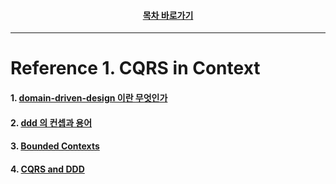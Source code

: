 <div align="center">

#### [목차 바로가기](https://github.com/dhslrl321/cqrs-journey-korean-ver/blob/master/Table%20of%20Contents.mdwn)

</div>

---

# Reference 1. CQRS in Context

#### 1. [domain-driven-design 이란 무엇인가](https://github.com/dhslrl321/cqrs-journey-korean-ver/blob/master/part02-references/reference01/01.%20domain-driven-design%20이란%20무엇인가.mdwn)

#### 2. [ddd 의 컨셉과 용어](https://github.com/dhslrl321/cqrs-journey-korean-ver/blob/master/part02-references/reference01/02.%20ddd%20의%20컨셉과%20용어%20.mdwn)

#### 3. [Bounded Contexts](https://github.com/dhslrl321/cqrs-journey-korean-ver/blob/master/part02-references/reference01/03.%20Bounded%20Contexts.mdwn)

#### 4. [CQRS and DDD](#)
